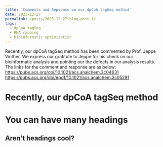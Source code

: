```yaml
---
title: 'Comments and Repsonse on our dpCoA tagSeq method'
date: 2023-12-27
permalink: /posts/2023-12-27-blog-post-1/
tags:
  - dpCoA tagSeq
  - RNA capping
  - bioinformatic optimization
---
```


Recently, our dpCoA tagSeq method has been commented by Prof. Jeppe Vinther. We express our gratitute to Jeppe for his check on our bioinformatic analysis and pointing our the defects in our analysis results.
The links for the comment and response are as below:
https://pubs.acs.org/doi/10.1021/acs.analchem.3c04631
https://pubs.acs.org/doi/epdf/10.1021/acs.analchem.3c05281

Recently, our dpCoA tagSeq method 
======

You can have many headings
======

Aren't headings cool?
------
